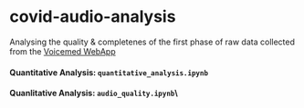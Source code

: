 # covid-audio-analysis

Analysing the quality & completenes of the first phase of raw data collected from the [Voicemed WebApp](https://app.voicemed.io/)

#### Quantitative Analysis: `quantitative_analysis.ipynb`

#### Quanlitative Analysis: `audio_quality.ipynb`\

